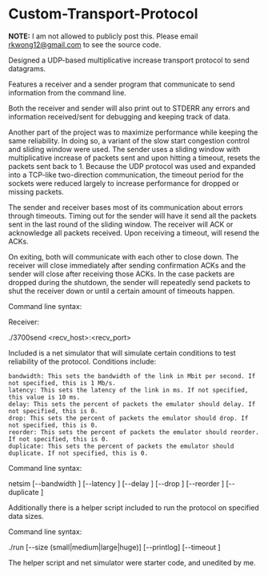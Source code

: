# Custom-Transport-Protocol

__NOTE:__ I am not allowed to publicly post this. Please email rkwong12@gmail.com to see the source code.

Designed a UDP-based multiplicative increase transport protocol to send datagrams.

Features a receiver and a sender program that communicate to send information from the command line.

Both the receiver and sender will also print out to STDERR any errors and information received/sent for
debugging and keeping track of data.

Another part of the project was to maximize performance while keeping the same reliability.
In doing so, a variant of the slow start congestion control and sliding window were used.
The sender uses a sliding window with multiplicative increase of packets sent and upon hitting a
timeout, resets the packets sent back to 1.
Because the UDP protocol was used and expanded into a TCP-like two-direction communication, the timeout
period for the sockets were reduced largely to increase performance for dropped or missing packets.

The sender and receiver bases most of its communication about errors through timeouts. Timing out for the sender
will have it send all the packets sent in the last round of the sliding window.
The receiver will ACK or acknowledge all packets received. Upon receiving a timeout, will resend the ACKs.

On exiting, both will communicate with each other to close down. The receiver will close immediately after
sending confirmation ACKs and the sender will close after receiving those ACKs.
In the case packets are dropped during the shutdown, the sender will repeatedly send packets to shut the receiver down
or until a certain amount of timeouts happen.

Command line syntax:

Receiver:

./3700send <recv_host>:<recv_port>

Included is a net simulator that will simulate certain conditions to test reliability of the protocol.
Conditions include:

    bandwidth: This sets the bandwidth of the link in Mbit per second. If not specified, this is 1 Mb/s.
    latency: This sets the latency of the link in ms. If not specified, this value is 10 ms.
    delay: This sets the percent of packets the emulator should delay. If not specified, this is 0.
    drop: This sets the percent of packets the emulator should drop. If not specified, this is 0.
    reorder: This sets the percent of packets the emulator should reorder. If not specified, this is 0.
    duplicate: This sets the percent of packets the emulator should duplicate. If not specified, this is 0.

Command line syntax:

netsim [--bandwidth <bw-in-mbps>] [--latency <latency-in-ms>] [--delay <percent>] [--drop <percent>] [--reorder <percent>] [--duplicate <percent>]
  
Additionally there is a helper script included to run the protocol on specified data sizes.

Command line syntax:

./run [--size (small|medium|large|huge)] [--printlog] [--timeout <seconds>]
  
The helper script and net simulator were starter code, and unedited by me.
